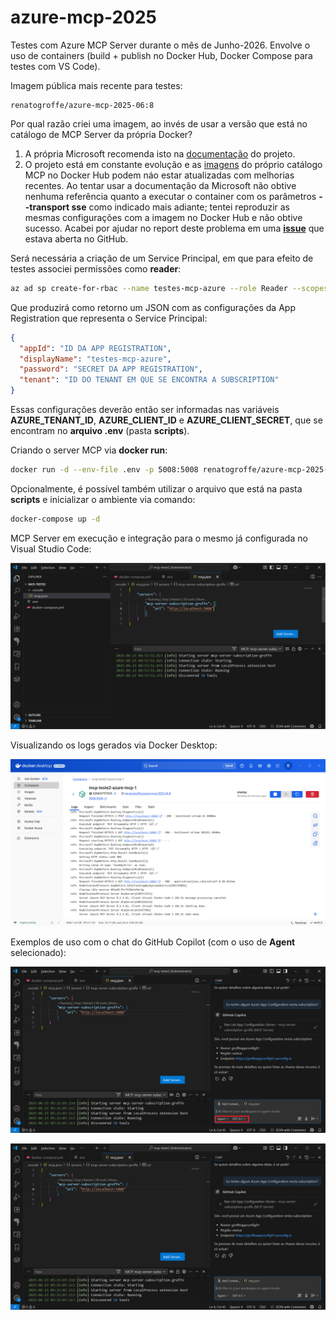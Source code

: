 # azure-mcp-2025
Testes com Azure MCP Server durante o mês de Junho-2026. Envolve o uso de containers (build + publish no Docker Hub, Docker Compose para testes com VS Code).

Imagem pública mais recente para testes:

```
renatogroffe/azure-mcp-2025-06:8
```

Por qual razão criei uma imagem, ao invés de usar a versão que está no catálogo de MCP Server da própria Docker?
1) A própria Microsoft recomenda isto na [documentação](https://github.com/Azure/azure-mcp?tab=readme-ov-file#-docker-install-steps-optional) do projeto.
2) O projeto está em constante evolução e as [imagens](https://hub.docker.com/r/mcp/azure) do próprio catálogo MCP no Docker Hub podem náo estar atualizadas com melhorias recentes. Ao tentar usar a documentação da Microsoft não obtive nenhuma referência quanto a executar o container com os parâmetros **--transport sse** como indicado mais adiante; tentei reproduzir as mesmas configurações com a imagem no Docker Hub e não obtive sucesso. Acabei por ajudar no report deste problema em uma [**issue**](https://github.com/Azure/azure-mcp/issues/434) que estava aberta no GitHub.

Será necessária a criação de um Service Principal, em que para efeito de testes associei permissões como **reader**:

```bash
az ad sp create-for-rbac --name testes-mcp-azure --role Reader --scopes /subscriptions/SUBSCRIPTION_ID
```

Que produzirá como retorno um JSON com as configurações da App Registration que representa o Service Principal:

```json
{
  "appId": "ID DA APP REGISTRATION",
  "displayName": "testes-mcp-azure",
  "password": "SECRET DA APP REGISTRATION",
  "tenant": "ID DO TENANT EM QUE SE ENCONTRA A SUBSCRIPTION"
}
```

Essas configurações deverão então ser informadas nas variáveis **AZURE_TENANT_ID**, **AZURE_CLIENT_ID** e **AZURE_CLIENT_SECRET**, que se encontram no **arquivo .env** (pasta **scripts**).

Criando o server MCP via **docker run**:

```bash
docker run -d --env-file .env -p 5008:5008 renatogroffe/azure-mcp-2025-06:8 --transport sse
```

Opcionalmente, é possível também utilizar o arquivo que está na pasta **scripts** e inicializar o ambiente via comando:

```bash
docker-compose up -d
```

MCP Server em execução e integração para o mesmo já configurada no Visual Studio Code:

![MCP Server executando e configurado no VS Code](img/mcp-server-vscode-01.png)

Visualizando os logs gerados via Docker Desktop:

![Logs no Docker Desktop](img/logs-docker-desktop-01.png)

Exemplos de uso com o chat do GitHub Copilot (com o uso de **Agent** selecionado):

![GitHub Copilot Chat 1](img/chat-01.png)

![GitHub Copilot Chat 2](img/chat-02.png)
